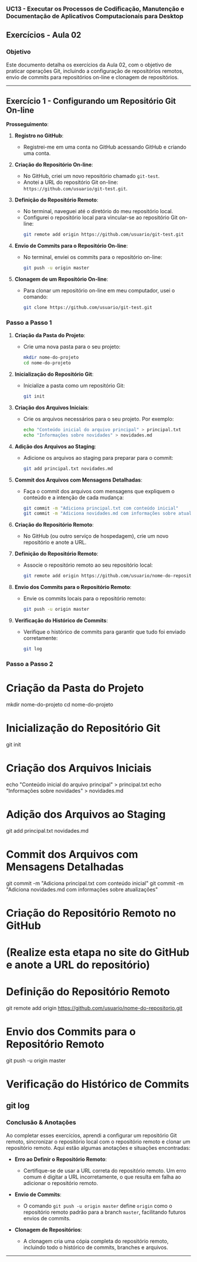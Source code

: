 ### UC13 - Executar os Processos de Codificação, Manutenção e Documentação de Aplicativos Computacionais para Desktop

## Exercícios - Aula 02

### Objetivo
Este documento detalha os exercícios da Aula 02, com o objetivo de praticar operações Git, incluindo a configuração de repositórios remotos, envio de commits para repositórios on-line e clonagem de repositórios.

---

## Exercício 1 - Configurando um Repositório Git On-line

**Prosseguimento**:

1. **Registro no GitHub**:
   - Registrei-me em uma conta no GitHub acessando GitHub e criando uma conta.

2. **Criação do Repositório On-line**:
   - No GitHub, criei um novo repositório chamado `git-test`.
   - Anotei a URL do repositório Git on-line: `https://github.com/usuario/git-test.git`.

3. **Definição do Repositório Remoto**:
   - No terminal, naveguei até o diretório do meu repositório local.
   - Configurei o repositório local para vincular-se ao repositório Git on-line:
     ```bash
     git remote add origin https://github.com/usuario/git-test.git
     ```

4. **Envio de Commits para o Repositório On-line**:
   - No terminal, enviei os commits para o repositório on-line:
     ```bash
     git push -u origin master
     ```

5. **Clonagem de um Repositório On-line**:
   - Para clonar um repositório on-line em meu computador, usei o comando:
     ```bash
     git clone https://github.com/usuario/git-test.git
     ```


### Passo a Passo 1

1. **Criação da Pasta do Projeto**:
   - Crie uma nova pasta para o seu projeto:
     ```bash
     mkdir nome-do-projeto
     cd nome-do-projeto
     ```

2. **Inicialização do Repositório Git**:
   - Inicialize a pasta como um repositório Git:
     ```bash
     git init
     ```

3. **Criação dos Arquivos Iniciais**:
   - Crie os arquivos necessários para o seu projeto. Por exemplo:
     ```bash
     echo "Conteúdo inicial do arquivo principal" > principal.txt
     echo "Informações sobre novidades" > novidades.md
     ```

4. **Adição dos Arquivos ao Staging**:
   - Adicione os arquivos ao staging para preparar para o commit:
     ```bash
     git add principal.txt novidades.md
     ```

5. **Commit dos Arquivos com Mensagens Detalhadas**:
   - Faça o commit dos arquivos com mensagens que expliquem o conteúdo e a intenção de cada mudança:
     ```bash
     git commit -m "Adiciona principal.txt com conteúdo inicial"
     git commit -m "Adiciona novidades.md com informações sobre atualizações"
     ```

6. **Criação do Repositório Remoto**:
   - No GitHub (ou outro serviço de hospedagem), crie um novo repositório e anote a URL.

7. **Definição do Repositório Remoto**:
   - Associe o repositório remoto ao seu repositório local:
     ```bash
     git remote add origin https://github.com/usuario/nome-do-repositorio.git
     ```

8. **Envio dos Commits para o Repositório Remoto**:
   - Envie os commits locais para o repositório remoto:
     ```bash
     git push -u origin master
     ```

9. **Verificação do Histórico de Commits**:
   - Verifique o histórico de commits para garantir que tudo foi enviado corretamente:
     ```bash
     git log
     ```

### Passo a Passo 2


# Criação da Pasta do Projeto
mkdir nome-do-projeto
cd nome-do-projeto

# Inicialização do Repositório Git
git init

# Criação dos Arquivos Iniciais
echo "Conteúdo inicial do arquivo principal" > principal.txt
echo "Informações sobre novidades" > novidades.md

# Adição dos Arquivos ao Staging
git add principal.txt novidades.md

# Commit dos Arquivos com Mensagens Detalhadas
git commit -m "Adiciona principal.txt com conteúdo inicial"
git commit -m "Adiciona novidades.md com informações sobre atualizações"

# Criação do Repositório Remoto no GitHub
# (Realize esta etapa no site do GitHub e anote a URL do repositório)

# Definição do Repositório Remoto
git remote add origin https://github.com/usuario/nome-do-repositorio.git

# Envio dos Commits para o Repositório Remoto
git push -u origin master

# Verificação do Histórico de Commits
git log
---

### Conclusão & Anotações

Ao completar esses exercícios, aprendi a configurar um repositório Git remoto, sincronizar o repositório local com o repositório remoto e clonar um repositório remoto. Aqui estão algumas anotações e situações encontradas:

- **Erro ao Definir o Repositório Remoto**:
  - Certifique-se de usar a URL correta do repositório remoto. Um erro comum é digitar a URL incorretamente, o que resulta em falha ao adicionar o repositório remoto.

- **Envio de Commits**:
  - O comando `git push -u origin master` define `origin` como o repositório remoto padrão para a branch `master`, facilitando futuros envios de commits.

- **Clonagem de Repositórios**:
  - A clonagem cria uma cópia completa do repositório remoto, incluindo todo o histórico de commits, branches e arquivos.

---
